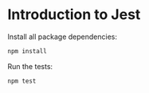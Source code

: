 # Introduction to Jest

Install all package dependencies:

```sh
npm install
```

Run the tests:

```sh
npm test
```
